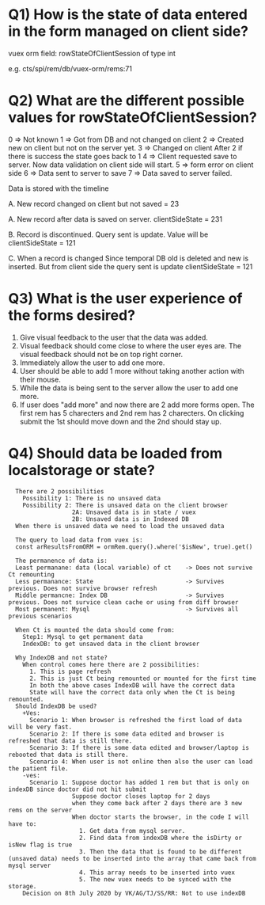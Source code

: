 # Q1) How is the state of data entered in the form managed on client side?

vuex orm field: rowStateOfClientSession of type int

e.g. cts/spi/rem/db/vuex-orm/rems:71

# Q2) What are the different possible values for rowStateOfClientSession?

0 => Not known
1 => Got from DB and not changed on client
2 => Created new on client but not on the server yet.
3 => Changed on client
After 2 if there is success the state goes back to 1
4 => Client requested save to server. Now data validation on client side will start.
5 => form error on client side
6 => Data sent to server to save
7 => Data saved to server failed.

Data is stored with the timeline

A. New record changed on client but not saved = 23

A. New record after data is saved on server. clientSideState = 231

B. Record is discontinued. Query sent is update. Value will be clientSideState = 121

C. When a record is changed
Since temporal DB old is deleted and new is inserted. But from client side the query sent is update
clientSideState = 121

# Q3) What is the user experience of the forms desired?

1. Give visual feedback to the user that the data was added.
2. Visual feedback should come close to where the user eyes are. The visual feedback should not be on top right corner.
3. Immediately allow the user to add one more.
4. User should be able to add 1 more without taking another action with their mouse.
5. While the data is being sent to the server allow the user to add one more.
6. If user does "add more" and now there are 2 add more forms open. The first rem has 5 charecters and 2nd rem has 2 charecters.
   On clicking submit the 1st should move down and the 2nd should stay up.

# Q4) Should data be loaded from localstorage or state?

      There are 2 possibilities
        Possibility 1: There is no unsaved data
        Possibility 2: There is unsaved data on the client browser
                      2A: Unsaved data is in state / vuex
                      2B: Unsaved data is in Indexed DB
      When there is unsaved data we need to load the unsaved data

      The query to load data from vuex is:
      const arResultsFromORM = ormRem.query().where('$isNew', true).get()

      The permanence of data is:
      Least permanane: data (local variable) of ct    -> Does not survive Ct remounting
      Less permanance: State                          -> Survives previous. Does not survive browser refresh
      Middle permancne: Index DB                      -> Survives previous. Does not survice clean cache or using from diff browser
      Most permanent: Mysql                           -> Survives all previous scenarios

      When Ct is mounted the data should come from:
        Step1: Mysql to get permanent data
        IndexDB: to get unsaved data in the client browser

      Why IndexDB and not state?
        When control comes here there are 2 possibilities:
          1. This is page refresh
          2. This is just Ct being remounted or mounted for the first time
          In both the above cases IndexDB will have the correct data
          State will have the correct data only when the Ct is being remounted.
      Should IndexDB be used?
        +Ves:
          Scenario 1: When browser is refreshed the first load of data will be very fast.
          Scenario 2: If there is some data edited and browser is refreshed that data is still there.
          Scenario 3: If there is some data edited and browser/laptop is rebooted that data is still there.
          Scenario 4: When user is not online then also the user can load the patient file.
        -ves:
          Scenario 1: Suppose doctor has added 1 rem but that is only on indexDB since doctor did not hit submit
                      Suppose doctor closes laptop for 2 days
                      when they come back after 2 days there are 3 new rems on the server
                      When doctor starts the browser, in the code I will have to:
                        1. Get data from mysql server.
                        2. Find data from indexDB where the isDirty or isNew flag is true
                        3. Then the data that is found to be different (unsaved data) needs to be inserted into the array that came back from mysql server
                        4. This array needs to be inserted into vuex
                        5. The new vuex needs to be synced with the storage.
        Decision on 8th July 2020 by VK/AG/TJ/SS/RR: Not to use indexDB
